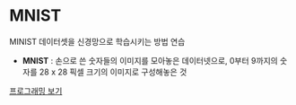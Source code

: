 # MNIST

MINIST 데이터셋을 신경망으로 학습시키는 방법 연습

* **MNIST** : 손으로 쓴 숫자들의 이미지를 모아놓은 데이터넷으로, 0부터 9까지의 숫자를 28 x 28 픽셀 크기의 이미지로 구성해놓은 것



[프로그래밍 보기]()